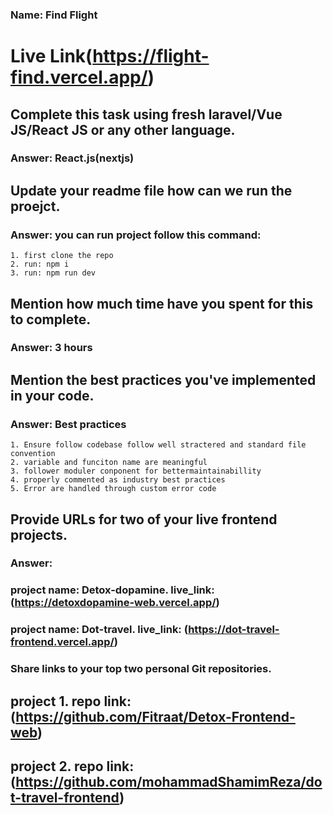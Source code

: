 ### Name: Find Flight

# Live Link(https://flight-find.vercel.app/)

## Complete this task using fresh laravel/Vue JS/React JS or any other language.
### Answer: React.js(nextjs)
## Update your readme file how can we run the proejct.
### Answer: you can run project follow this command:
    1. first clone the repo
    2. run: npm i
    3. run: npm run dev
## Mention how much time have you spent for this to complete.
### Answer: 3 hours
## Mention the best practices you've implemented in your code.
### Answer: Best practices
    1. Ensure follow codebase follow well stractered and standard file convention
    2. variable and funciton name are meaningful
    3. follower moduler conponent for bettermaintainabillity
    4. properly commented as industry best practices
    5. Error are handled through custom error code
## Provide URLs for two of your live frontend projects.
### Answer: 
### project name: Detox-dopamine. live_link: (https://detoxdopamine-web.vercel.app/)
### project name: Dot-travel. live_link: (https://dot-travel-frontend.vercel.app/)

### Share links to your top two personal Git repositories.
## project 1. repo link: (https://github.com/Fitraat/Detox-Frontend-web)
## project 2. repo link: (https://github.com/mohammadShamimReza/dot-travel-frontend)